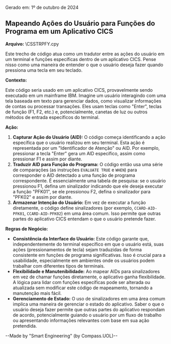 Gerado em: 1º de outubro de 2024

## Mapeando Ações do Usuário para Funções do Programa em um Aplicativo CICS

**Arquivo:** \CSSTRPFY.cpy

Este trecho de código atua como um tradutor entre as ações do usuário em um terminal e funções específicas dentro de um aplicativo CICS. Pense nisso como uma maneira de entender o que o usuário deseja fazer quando pressiona uma tecla em seu teclado.

**Contexto:**

Este código seria usado em um aplicativo CICS, provavelmente sendo executado em um mainframe IBM. Imagine um usuário interagindo com uma tela baseada em texto para gerenciar dados, como visualizar informações de contas ou processar transações. Eles usam teclas como "Enter", teclas de função (F1, F2, etc.) e, potencialmente, canetas de luz ou outros métodos de entrada específicos do terminal.

**Ação:**

1. **Capturar Ação do Usuário (AID):** O código começa identificando a ação específica que o usuário realizou em seu terminal. Esta ação é representada por um "Identificador de Atenção" ou AID. Por exemplo, pressionar a tecla "Enter" gera um AID específico, assim como pressionar F1 e assim por diante.
2. **Traduzir AID para Função do Programa:** O código então usa uma série de comparações (as instruções `EVALUATE TRUE` e `WHEN`) para corresponder o AID detectado a uma função de programa correspondente. É essencialmente uma tabela de pesquisa: se o usuário pressionou F1, defina um sinalizador indicando que ele deseja executar a função "PFK01", se ele pressionou F2, defina o sinalizador para "PFK02" e assim por diante.
3. **Armazenar Intenção do Usuário:** Em vez de executar a função diretamente, o código define sinalizadores (por exemplo, `CCARD-AID-PFK01`, `CCARD-AID-PFK02`) em uma área comum. Isso permite que outras partes do aplicativo CICS entendam o que o usuário pretende fazer.

**Regras de Negócio:**

* **Consistência da Interface do Usuário:** Este código garante que, independentemente do terminal específico em que o usuário está, suas ações (pressionamentos de tecla) sejam traduzidas de forma consistente em funções de programa significativas. Isso é crucial para a usabilidade, especialmente em ambientes onde os usuários podem trabalhar com diferentes tipos de terminais.
* **Flexibilidade e Manutenibilidade:** Ao mapear AIDs para sinalizadores em vez de chamar funções diretamente, o aplicativo ganha flexibilidade. A lógica para lidar com funções específicas pode ser alterada ou atualizada sem modificar este código de mapeamento, tornando a manutenção mais fácil.
* **Gerenciamento de Estado:** O uso de sinalizadores em uma área comum implica uma maneira de gerenciar o estado do aplicativo. Saber o que o usuário deseja fazer permite que outras partes do aplicativo respondam de acordo, potencialmente guiando o usuário por um fluxo de trabalho ou apresentando informações relevantes com base em sua ação pretendida.

--Made by "Smart Engineering" (by Compass.UOL)--